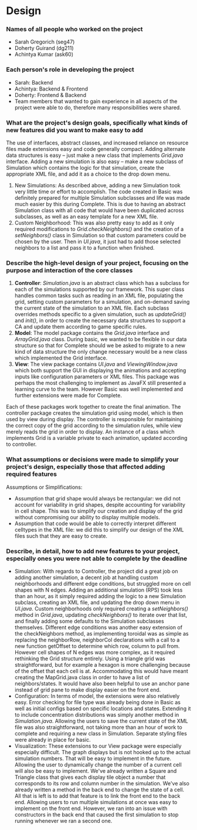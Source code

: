 # Design 
### Names of all people who worked on the project
- Sarah Gregorich (seg47)
- Doherty Guirand (dg211)
- Achintya Kumar (ask60)
### Each person's role in developing the project
- Sarah: Backend
- Achintya: Backend & Frontend
- Doherty: Frontend & Backend
- Team members that wanted to gain experience in all aspects of the project were able to do, therefore many responsibilities were shared.
### What are the project's design goals, specifically what kinds of new features did you want to make easy to add
The use of interfaces, abstract classes, and increased reliance on resource files made extensions easy and code generally compact. Adding alternate data structures is easy – just make a new class that implements _Grid.java_ interface. Adding a new simulation is also easy – make a new subclass of Simulation which contains the logic for that simulation, create the appropriate XML file, and add it as a choice to the drop down menu. 

1.	New Simulations: As described above, adding a new Simulation took very little time or effort to accomplish. The code created in Basic was definitely prepared for multiple Simulation subclasses and life was made much easier by this during Complete. This is due to having an abstract Simulation class with all code that would have been duplicated across subclasses, as well as an easy template for a new XML file.
2.	Custom Neighborhood: This was also pretty easy to add as it only required modifications to _Grid.checkNeighbors()_ and the creation of a _setNeighbors()_ class in Simulation so that custom parameters could be chosen by the user. Then in _UI.java_, it just had to add those selected neighbors to a list and pass it to a function when finished.
### Describe the high-level design of your project, focusing on the purpose and interaction of the core classes
1.	__Controller__: _Simulation.java_ is an abstract class which has a subclass for each of the simulations supported by our framework. This super class handles common tasks such as reading in an XML file, populating the grid, setting custom parameters for a simulation, and on-demand saving the current state of the simulation to an XML file. Each subclass overrides methods specific to a given simulation, such as _updateGrid()_ and _init()_, in order to create the necessary data structures to support a CA and update them according to game specific rules.
2.	__Model__: The model package contains the _Grid.java_ interface and _ArrayGrid.java_ class. During basic, we wanted to be flexible in our data structure so that for Complete should we be asked to migrate to a new kind of data structure the only change necessary would be a new class which implemented the Grid interface. 
3.	__View__: The view package contains _UI.java_ and _ViewingWindow.java_ which both support the GUI in displaying the animations and accepting inputs like configuration parameters or XML files. This package was perhaps the most challenging to implement as JavaFX still presented a learning curve to the team. However Basic was well implemented and further extensions were made for Complete.

Each of these packages work together to create the final animation. The controller package creates the simulation grid using model, which is then used by view during display. The controller is responsible for maintaining the correct copy of the grid according to the simulation rules, while view merely reads the grid in order to display. An instance of a class which implements Grid is a variable private to each animation, updated according to controller.

### What assumptions or decisions were made to simplify your project's design, especially those that affected adding required features
Assumptions or Simplifications: 
- Assumption that grid shape would always be rectangular: we did not account for variability in grid shapes, despite accounting for variability in cell shape.
This was to simplify our creation and display of the grid without compromising our ability to display multiple models.
- Assumption that code would be able to correctly interpret different celltypes in the XML file: we did this to simplify our design of the XML files such that they are easy to create.


### Describe, in detail, how to add new features to your project, especially ones you were not able to complete by the deadline
-	Simulation: With regards to Controller, the project did a great job on adding another simulation, a decent job at handling custom neighborhoods and different edge conditions, but struggled more on cell shapes with N edges. Adding an additional simulation (RPS) took less than an hour, as it simply required adding the logic to a new Simulation subclass, creating an XML file, and updating the drop down menu in _UI.java_. Custom neighborhoods only required creating a _setNeighbors()_ method in _Grid.java_, updating _checkNeighbors()_ to iterate over that list, and finally adding some defaults to the Simulation subclasses themselves. Different edge conditions was another easy extension of the checkNeighbors method, as implementing toroidal was as simple as replacing the neighborRow, neighborCol declarations with a call to a new function getOffset to determine which row, column to pull from. However cell shapes of N edges was more complex, as it required rethinking the Grid structure entirely. Using a triangle grid was straightforward, but for example a hexagon is more challenging because of the offset that each cell is at. Accommodating this would have meant creating the MapGrid.java class in order to have a list of neighbors/states. It would have also been helpful to use an anchor pane instead of grid pane to make display easier on the front end.
-	Configuration: In terms of model, the extensions were also relatively easy. Error checking for file type was already being done in Basic as well as initial configs based on specific locations and states. Extending it to include concentration distributions was simply another method in _Simulation.java_. Allowing the users to save the current state of the XML file was also straightforward, not taking more than an hour of work to complete and requiring a new class in Simulation. Separate styling files were already in place for basic. 
-	Visualization: These extensions to our View package were especially especially difficult. The graph displays but is not hooked up to the actual simulation numbers. That will be easy to implement in the future. Allowing the user to dynamically change the number of a current cell will also be easy to implement. We've already written a Square and Triangle class that gives each display tile object a number that corresponds to its row and column number in the simulation. We've also already written a method in the back end to change the state of a cell. All that is left is to add that feature is to link the front end to the back end. 
 Allowing users to run multiple simulations at once was easy to implement on the front end. However, we ran into an issue with constructors in the back end that caused the first simulation to stop running whenever we ran a second one.
